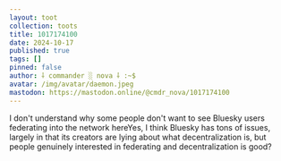 ```yaml
---
layout: toot
collection: toots
title: 1017174100
date: 2024-10-17
published: true
tags: []
pinned: false
author: ⸸ commander ░ nova ⸸ :~$
avatar: /img/avatar/daemon.jpeg
mastodon: https://mastodon.online/@cmdr_nova/1017174100
---
```


I don't understand why some people don't want to see Bluesky users federating into the network hereYes, I think Bluesky has tons of issues, largely in that its creators are lying about what decentralization is, but people genuinely interested in federating and decentralization is good?
